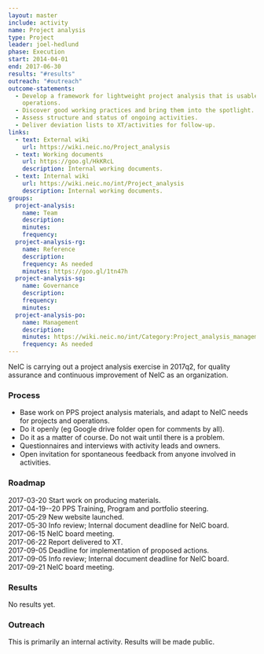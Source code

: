 ```yaml
---
layout: master
include: activity
name: Project analysis
type: Project
leader: joel-hedlund
phase: Execution
start: 2014-04-01
end: 2017-06-30
results: "#results"
outreach: "#outreach"
outcome-statements:
  - Develop a framework for lightweight project analysis that is usable also for
    operations.
  - Discover good working practices and bring them into the spotlight.
  - Assess structure and status of ongoing activities.
  - Deliver deviation lists to XT/activities for follow-up.
links:
  - text: External wiki
    url: https://wiki.neic.no/Project_analysis
  - text: Working documents
    url: https://goo.gl/HkKRcL
    description: Internal working documents.
  - text: Internal wiki
    url: https://wiki.neic.no/int/Project_analysis
    description: Internal working documents.
groups:
  project-analysis:
    name: Team
    description:
    minutes:
    frequency:
  project-analysis-rg:
    name: Reference
    description:
    frequency: As needed
    minutes: https://goo.gl/1tn47h
  project-analysis-sg:
    name: Governance
    description:
    frequency:
    minutes:
  project-analysis-po:
    name: Management
    description:
    minutes: https://wiki.neic.no/int/Category:Project_analysis_management_meetings_2017
    frequency: As needed
---
```

NeIC is carrying out a project analysis exercise in 2017q2, for quality
assurance and continuous improvement of NeIC as an organization.

### Process
* Base work on PPS project analysis materials, and adapt to NeIC needs for
  projects and operations.
* Do it openly (eg Google drive folder open for comments by all).
* Do it as a matter of course. Do not wait until there is a problem.
* Questionnaires and interviews with activity leads and owners.
* Open invitation for spontaneous feedback from anyone involved in activities.

### Roadmap
2017-03-20  Start work on producing materials.  
2017-04-19--20  PPS Training, Program and portfolio steering.  
2017-05-29  New website launched.  
2017-05-30  Info review; Internal document deadline for NeIC board.  
2017-06-15  NeIC board meeting.  
2017-06-22  Report delivered to XT.  
2017-09-05  Deadline for implementation of proposed actions.  
2017-09-05  Info review; Internal document deadline for NeIC board.  
2017-09-21  NeIC board meeting.

### Results
No results yet.

### Outreach
This is primarily an internal activity. Results will be made public.
